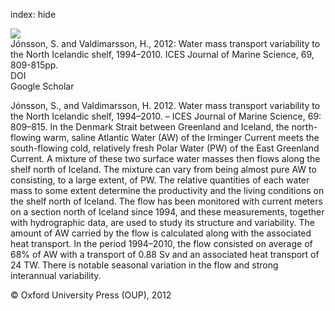 index: hide

<div class="Citation">
    <div class="Citation-thumb CitationThumb-linked"  data-href="https://doi.org/10.1093/icesjms/fss024">
      <img src="https://static.claimspace.cloud/climate-study-static/refs/thumbs/3/Jnsson_and_Valdimarsson_2012-thumb.png" />
    </div>

  <div class="Citation-body">
    <div class="Citation-text">Jónsson, S. and Valdimarsson, H., 2012: Water mass transport variability to the North Icelandic shelf, 1994–2010. <span class="Article-journal">ICES Journal of Marine Science, </span><span class="Article-volume">69, </span>809-815pp.</div>
    <div class="Citation-links">
      <div class="CitationLink" data-href="https://doi.org/10.1093/icesjms/fss024">
        <div class="CitationLink-icon CitationLink-Doi"></div>
        <div class="CitationLink-text">DOI</div>
      </div>
      <div class="CitationLink" data-href="https://scholar.google.com/scholar?q=10.1093/icesjms/fss024">
        <div class="CitationLink-icon CitationLink-Scholar"></div>
        <div class="CitationLink-text">Google Scholar</div>
      </div>
    </div>
  </div>
</div>

Jónsson, S., and Valdimarsson, H. 2012. Water mass transport variability to the North Icelandic shelf, 1994–2010. – ICES Journal of Marine Science, 69: 809–815.  In the Denmark Strait between Greenland and Iceland, the north-flowing warm, saline Atlantic Water (AW) of the Irminger Current meets the south-flowing cold, relatively fresh Polar Water (PW) of the East Greenland Current. A mixture of these two surface water masses then flows along the shelf north of Iceland. The mixture can vary from being almost pure AW to consisting, to a large extent, of PW. The relative quantities of each water mass to some extent determine the productivity and the living conditions on the shelf north of Iceland. The flow has been monitored with current meters on a section north of Iceland since 1994, and these measurements, together with hydrographic data, are used to study its structure and variability. The amount of AW carried by the flow is calculated along with the associated heat transport. In the period 1994–2010, the flow consisted on average of 68% of AW with a transport of 0.88 Sv and an associated heat transport of 24 TW. There is notable seasonal variation in the flow and strong interannual variability.

<div class="Citation-copy">
&copy; Oxford University Press (OUP), 2012
</div>